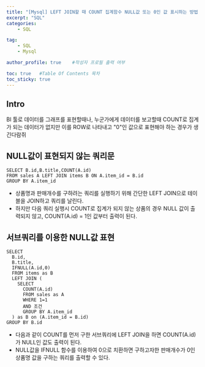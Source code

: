 ```yaml
---
title: "[Mysql] LEFT JOIN할 때 COUNT 집계함수 NULL값 또는 0인 값 표시하는 방법 및 쿼리"
excerpt: "SQL"
categories:
    - SQL

tag:
    - SQL
    - Mysql

author_profile: true    #작성자 프로필 출력 여부

toc: true   #Table Of Contents 목차 
toc_sticky: true
---
```


## Intro
BI 툴로 데이터를 그래프를 표현할때나, 누군가에게 데이터를 보고할때 COUNT로 집계가 되는 데이터가 없지만 이를 ROW로 나타내고 "0"인 값으로 표현해야 하는 경우가 생긴다람쥐


## NULL값이 표현되지 않는 쿼리문
```
SELECT B.id,B.title,COUNT(A.id)
FROM sales A LEFT JOIN items B ON A.item_id = B.id
GROUP BY A.item_id
```
* 상품명과 판매개수를 구하려는 쿼리를 실행하기 위해 간단한 LEFT JOIN으로 테이블을 JOIN하고 쿼리를 날린다.
* 하지만 다음 쿼리 실행시 COUNT로 집계가 되지 않는 상품의 경우 NULL 값이 출력되지 않고, COUNT(A.id) = 1인 값부터 출력이 된다.

## 서브쿼리를 이용한 NULL값 표현

```
SELECT
  B.id,
  B.title,
  IFNULL(A.id,0)
  FROM items as B
  LEFT JOIN (
    SELECT
      COUNT(A.id)
      FROM sales as A
      WHERE 1=1
      AND 조건
      GROUP BY A.item_id
  ) as B on (A.item_id = B.id)
GROUP BY B.id
```
* 다음과 같이 COUNT를 먼저 구한 서브쿼리에 LEFT JOIN을 하면 COUNT(A.id)가 NULL인 값도 출력이 된다.
* NULL값을 IFNULL 함수를 이용하여 0으로 치환하면 구하고자한 판매개수가 0인 상품명 값을 구하는 쿼리를 출력할 수 있다.

